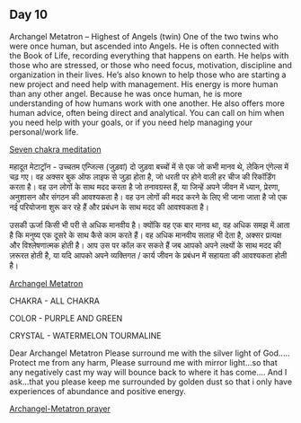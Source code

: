 ## Day 10

Archangel Metatron – Highest of Angels (twin)
One of the two twins who were once human, but ascended into Angels. He is often connected with the Book of Life, recording everything that happens on earth. 
He helps with those who are stressed, or those who need focus, motivation, discipline and organization in their lives. 
He’s also known to help those who are starting a new project and need help with management.
His energy is more human than any other angel. Because he was once human, he is more understanding of how humans work with one another.
He also offers more human advice, often being direct and analytical. You can call on him when you need help with your goals, 
or if you need help managing your personal/work life.

[Seven chakra meditation](https://youtu.be/NP1Zdm9zmic)

महादूत मेटाट्रॉन - उच्चतम एन्जिल्स (जुड़वां)
दो जुड़वा बच्चों में से एक जो कभी मानव थे, लेकिन एंगेल्स में चढ़ गए। वह अक्सर बुक ऑफ लाइफ से जुड़ा होता है, जो धरती पर होने वाली हर चीज की रिकॉर्डिंग करता है। 
वह उन लोगों के साथ मदद करता है जो तनावग्रस्त हैं, या जिन्हें अपने जीवन में ध्यान, प्रेरणा, अनुशासन और संगठन की आवश्यकता है। 
वह उन लोगों की मदद करने के लिए भी जाना जाता है जो एक नई परियोजना शुरू कर रहे हैं और प्रबंधन के साथ मदद की आवश्यकता है।

उसकी ऊर्जा किसी भी परी से अधिक मानवीय है। क्योंकि वह एक बार मानव था, वह अधिक समझ में आता है कि मनुष्य एक दूसरे के साथ कैसे काम करते हैं।
वह अधिक मानवीय सलाह भी देता है, अक्सर प्रत्यक्ष और विश्लेषणात्मक होती है।
आप उस पर कॉल कर सकते हैं जब आपको अपने लक्ष्यों के साथ मदद की ज़रूरत होती है, या यदि आपको अपने व्यक्तिगत / कार्य जीवन के प्रबंधन में सहायता की आवश्यकता होती है।

[Archangel Metatron](https://youtu.be/VaFtNF1S414)

CHAKRA - ALL CHAKRA

COLOR - PURPLE AND GREEN

CRYSTAL - WATERMELON TOURMALINE

Dear Archangel Metatron
       Please surround me with the silver light of God.....
Protect me from any harm,
Please surround me with mirror light...so that any negatively cast my way will bounce back to where it has come....
And I ask...that you please keep me surrounded by golden dust so that i only have experiences of abundance and positive  energy.

[Archangel-Metatron prayer](Archangel-Metatron.mp4)

